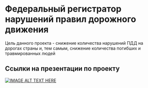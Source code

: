 # Федеральный регистратор нарушений правил дорожного движения
Цель данного проекта - снижение количества нарушений ПДД на дорогах страны и, тем самым, снижение количества погибших и травмированных людей

## Ссылки на презентации по проекту

[![IMAGE ALT TEXT HERE](https://img.youtube.com/vi/qG2M2BCItdw/0.jpg)](https://www.youtube.com/watch?v=qG2M2BCItdw)

